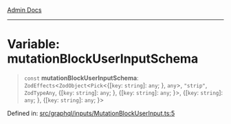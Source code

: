 [Admin Docs](/)

***

# Variable: mutationBlockUserInputSchema

> `const` **mutationBlockUserInputSchema**: `ZodEffects`\<`ZodObject`\<`Pick`\<\{[`key`: `string`]: `any`; \}, `any`\>, `"strip"`, `ZodTypeAny`, \{[`key`: `string`]: `any`; \}, \{[`key`: `string`]: `any`; \}\>, \{[`key`: `string`]: `any`; \}, \{[`key`: `string`]: `any`; \}\>

Defined in: [src/graphql/inputs/MutationBlockUserInput.ts:5](https://github.com/PurnenduMIshra129th/talawa-api/blob/86f70716c91247c1756c784fed3bccb85b1ded8e/src/graphql/inputs/MutationBlockUserInput.ts#L5)
